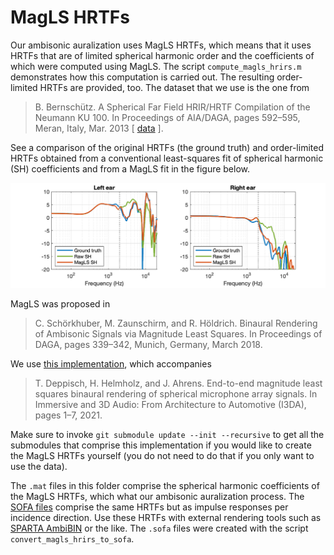 # MagLS HRTFs

Our ambisonic auralization uses MagLS HRTFs, which means that it uses HRTFs that are of limited spherical harmonic order and the coefficients of which were computed using MagLS. The script `compute_magls_hrirs.m` demonstrates how this computation is carried out. The resulting order-limited HRTFs are provided, too. The dataset that we use is the one from

> B. Bernschütz. A Spherical Far Field HRIR/HRTF Compilation of the Neumann KU 100. In Proceedings
of AIA/DAGA, pages 592–595, Meran, Italy, Mar. 2013 [ [data](https://zenodo.org/records/3928297) ].

See a comparison of the original HRTFs (the ground truth) and order-limited HRTFs obtained from a conventional least-squares fit of spherical harmonic (SH) coefficients and from a MagLS fit in the figure below.

![hrtfs](../resources/magls_hrtfs.png "hrtfs")

MagLS was proposed in

> C. Schörkhuber, M. Zaunschirm, and R. Höldrich. Binaural Rendering of Ambisonic Signals via Magnitude Least Squares. In Proceedings of DAGA, pages 339–342, Munich, Germany, March 2018.

We use [this implementation](https://github.com/thomasdeppisch/eMagLS), which accompanies 

> T. Deppisch, H. Helmholz, and J. Ahrens. End-to-end magnitude least squares binaural rendering of spherical microphone array signals. In Immersive and 3D Audio: From Architecture to Automotive (I3DA), pages 1–7, 2021.

Make sure to invoke `git submodule update --init --recursive` to get all the submodules that comprise this implementation if you would like to create the MagLS HRTFs yourself (you do not need to do that if you only want to use the data).

The `.mat` files in this folder comprise the spherical harmonic coefficients of the MagLS HRTFs, which what our ambisonic auralization process. The [SOFA files](https://www.sofaconventions.org/mediawiki/index.php/SOFA_(Spatially_Oriented_Format_for_Acoustics)) comprise the same HRTFs but as impulse responses per incidence direction. Use these HRTFs with external rendering tools such as [SPARTA AmbiBIN](https://leomccormack.github.io/sparta-site/docs/plugins/sparta-suite/#ambibin) or the like. The `.sofa` files were created with the script `convert_magls_hrirs_to_sofa`.

